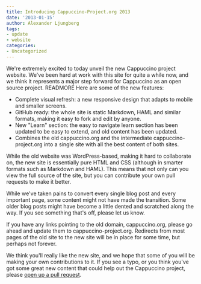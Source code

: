 ```yaml
---
title: Introducing Cappuccino-Project.org 2013
date: '2013-01-15'
author: Alexander Ljungberg
tags:
- update
- website
categories:
- Uncategorized
---
```


We're extremely excited to today unveil the new Cappuccino project website. We've been hard at work with this site for quite a while now, and we think it represents a major step forward for Cappuccino as an open source project. READMORE Here are some of the new features:

* Complete visual refresh: a new responsive design that adapts to mobile and smaller screens.
* GitHub ready: the whole site is static Markdown, HAML and similar formats, making it easy to fork and edit by anyone.
* New "Learn" section: the easy to navigate learn section has been updated to be easy to extend, and old content has been updated.
* Combines the old cappuccino.org and the intermediate cappuccino-project.org into a single site with all the best content of both sites.

While the old website was WordPress-based, making it hard to collaborate on, the new site is essentially pure HTML and CSS (although in smarter formats such as Markdown and HAML). This means that not only can you view the full source of the site, but you can contribute your own pull requests to make it better.

While we've taken pains to convert every single blog post and every important page, some content might not have made the transition. Some older blog posts might have become a little dented and scratched along the way. If you see something that's off, please let us know.

If you have any links pointing to the old domain, cappuccino.org, please go ahead and update them to cappuccino-project.org. Redirects from most pages of the old site to the new site will be in place for some time, but perhaps not forever.

We think you'll really like the new site, and we hope that some of you will be making your own contributions to it. If you see a typo, or you think you've got some great new content that could help out the Cappuccino project, please [open up a pull request](https://github.com/cappuccino/cappuccino.org).

